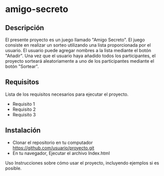 # amigo-secreto

## Descripción
El presente proyecto es un juego llamado "Amigo Secreto". El juego consiste en realizar un sorteo utilizando una lista proporcionada por el usuario. 
El usuario puede agregar nombres a la lista mediante el botón "Añadir".
Una vez que el usuario haya añadido todos los participantes, el proyecto sorteará aleatoriamente a uno de los participantes mediante el botón "Sortear". 

## Requisitos
Lista de los requisitos necesarios para ejecutar el proyecto.
- Requisito 1
- Requisito 2
- Requisito 3

## Instalación
- Clonar el repositorio en tu computador
https://github.com/usuario/proyecto.git
- En tu navegador, Ejecutar el archivo Index.html

Uso
Instrucciones sobre cómo usar el proyecto, incluyendo ejemplos si es posible.
